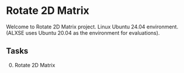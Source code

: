 # Rotate 2D Matrix

Welcome to Rotate 2D Matrix project. Linux Ubuntu 24.04 environment. (ALXSE uses Ubuntu 20.04 as the environment for evaluations).


## Tasks

0. Rotate 2D Matrix
